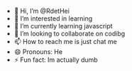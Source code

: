 - 👋 Hi, I’m @RdetHei
- 👀 I’m interested in learning
- 🌱 I’m currently learning javascript
- 💞️ I’m looking to collaborate on codibg
- 📫 How to reach me is just chat me
- 😄 Pronouns: He
- ⚡ Fun fact: Im actually dumb

<!---
RdetHei/RdetHei is a ✨ special ✨ repository because its `README.md` (this file) appears on your GitHub profile.
You can click the Preview link to take a look at your changes.
--->
